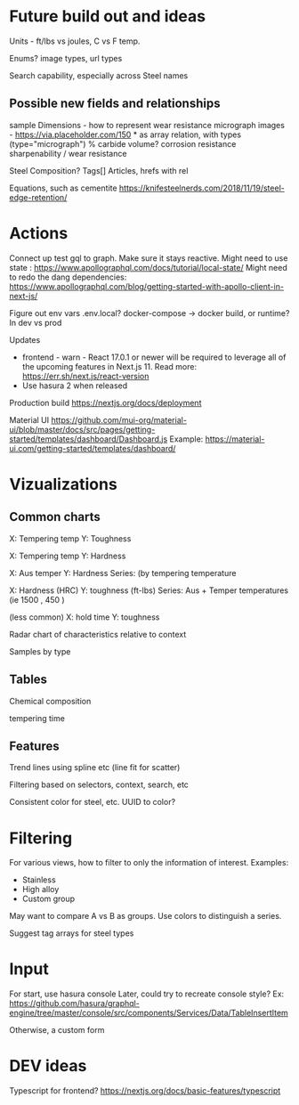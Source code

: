 # Future build out and ideas

Units - ft/lbs vs joules, C vs F temp.

Enums? image types, url types

Search capability, especially across Steel names

## Possible new fields and relationships

sample
  Dimensions - how to represent
  wear resistance 
  micrograph images - https://via.placeholder.com/150
    * as array relation, with types (type="micrograph")
  % carbide volume?
  corrosion resistance
  sharpenability / wear resistance
  
Steel
  Composition?
  Tags[]
  Articles, hrefs with rel
 
Equations, such as cementite https://knifesteelnerds.com/2018/11/19/steel-edge-retention/

# Actions

Connect up test gql to graph. Make sure it stays reactive.
  Might need to use state : https://www.apollographql.com/docs/tutorial/local-state/
  Might need to redo the dang dependencies: https://www.apollographql.com/blog/getting-started-with-apollo-client-in-next-js/

Figure out env vars
  .env.local?
  docker-compose -> docker
  build, or runtime? In dev vs prod

Updates
* frontend - warn  - React 17.0.1 or newer will be required to leverage all of the upcoming features in Next.js 11. Read more: https://err.sh/next.js/react-version
* Use hasura 2 when released

Production build
  https://nextjs.org/docs/deployment

Material UI
  https://github.com/mui-org/material-ui/blob/master/docs/src/pages/getting-started/templates/dashboard/Dashboard.js
  Example: https://material-ui.com/getting-started/templates/dashboard/

# Vizualizations

## Common charts

X: Tempering temp
Y: Toughness

X: Tempering temp
Y: Hardness

X: Aus temper
Y: Hardness
Series: (by tempering temperature

X: Hardness (HRC) 
Y: toughness (ft-lbs)
Series: Aus + Temper temperatures (ie 1500 , 450 )

(less common)
X: hold time
Y: toughness

Radar chart of characteristics relative to context

Samples by type

## Tables

Chemical composition

tempering time

## Features

Trend lines using spline etc (line fit for scatter)

Filtering based on selectors, context, search, etc

Consistent color for steel, etc. UUID to color?

# Filtering

For various views, how to filter to only the information of interest. Examples:
* Stainless
* High alloy
* Custom group

May want to compare A vs B as groups. Use colors to distinguish a series. 

Suggest tag arrays for steel types

# Input

For start, use hasura console
Later, could try to recreate console style? Ex: https://github.com/hasura/graphql-engine/tree/master/console/src/components/Services/Data/TableInsertItem

Otherwise, a custom form

# DEV ideas

Typescript for frontend? https://nextjs.org/docs/basic-features/typescript
